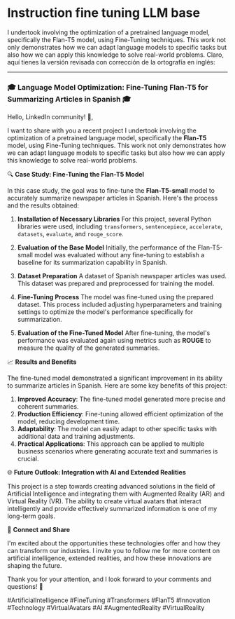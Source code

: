 # Instruction fine tuning LLM base
 I undertook involving the optimization of a pretrained language model, specifically the Flan-T5 model, using Fine-Tuning techniques. This work not only demonstrates how we can adapt language models to specific tasks but also how we can apply this knowledge to solve real-world problems.
Claro, aquí tienes la versión revisada con corrección de la ortografía en inglés:

---

### 🎓 Language Model Optimization: Fine-Tuning Flan-T5 for Summarizing Articles in Spanish 🎓

Hello, LinkedIn community! 👋,

I want to share with you a recent project I undertook involving the optimization of a pretrained language model, specifically the **Flan-T5** model, using Fine-Tuning techniques. This work not only demonstrates how we can adapt language models to specific tasks but also how we can apply this knowledge to solve real-world problems.

🔍 **Case Study: Fine-Tuning the Flan-T5 Model**

In this case study, the goal was to fine-tune the **Flan-T5-small** model to accurately summarize newspaper articles in Spanish. Here's the process and the results obtained:

1. **Installation of Necessary Libraries**
   For this project, several Python libraries were used, including `transformers`, `sentencepiece`, `accelerate`, `datasets`, `evaluate`, and `rouge_score`.

2. **Evaluation of the Base Model**
   Initially, the performance of the Flan-T5-small model was evaluated without any fine-tuning to establish a baseline for its summarization capability in Spanish.

3. **Dataset Preparation**
   A dataset of Spanish newspaper articles was used. This dataset was prepared and preprocessed for training the model.

4. **Fine-Tuning Process**
   The model was fine-tuned using the prepared dataset. This process included adjusting hyperparameters and training settings to optimize the model's performance specifically for summarization.

5. **Evaluation of the Fine-Tuned Model**
   After fine-tuning, the model's performance was evaluated again using metrics such as **ROUGE** to measure the quality of the generated summaries.

📈 **Results and Benefits**

The fine-tuned model demonstrated a significant improvement in its ability to summarize articles in Spanish. Here are some key benefits of this project:

1. **Improved Accuracy**: The fine-tuned model generated more precise and coherent summaries.
2. **Production Efficiency**: Fine-tuning allowed efficient optimization of the model, reducing development time.
3. **Adaptability**: The model can easily adapt to other specific tasks with additional data and training adjustments.
4. **Practical Applications**: This approach can be applied to multiple business scenarios where generating accurate text and summaries is crucial.

🌐 **Future Outlook: Integration with AI and Extended Realities**

This project is a step towards creating advanced solutions in the field of Artificial Intelligence and integrating them with Augmented Reality (AR) and Virtual Reality (VR). The ability to create virtual avatars that interact intelligently and provide effectively summarized information is one of my long-term goals.

🔗 **Connect and Share**

I'm excited about the opportunities these technologies offer and how they can transform our industries. I invite you to follow me for more content on artificial intelligence, extended realities, and how these innovations are shaping the future.

Thank you for your attention, and I look forward to your comments and questions! 🚀

#ArtificialIntelligence #FineTuning #Transformers #FlanT5 #Innovation #Technology #VirtualAvatars #AI #AugmentedReality #VirtualReality
